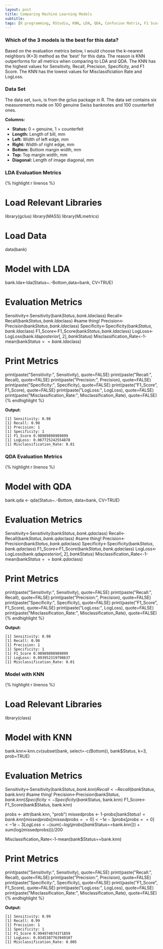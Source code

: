 ```yaml
---
layout: post
title: Comparing Machine Learning Models
subtitle:
tags: [R programming, RStudio, KNN, LDA, QDA, Confusion Matrix, F1 Score, LogLoss]
---
```


### Which of the 3 models is the best for this data?
Based on the evaluation metrics below, I would choose the k-nearest neighbors (K=3) method as the 'best' for this data. The reason is KNN outperforms for all metrics when comparing to LDA and QDA. The KNN has the highest values for Sensitivity, Recall, Precision, Specificity, and F1 Score. The KNN has the lowest values for Misclassficiation Rate and LogLoss.  

### Data Set
The data set, `bank`, is from the gclus package in R. The data set contains six measurements made on 100 genuine Swiss banknotes and 100 counterfeit ones.

**Columns:**
- **Status:** 0 = genuine, 1 = counterfeit
- **Length:** Length of bill, mm
- **Left:** Width of left edge, mm
- **Right:** Width of right edge, mm
- **Bottom:** Bottom margin width, mm
- **Top:** Top margin width, mm
- **Diagonal:** Length of image diagonal, mm

### LDA Evaluation Metrics
{% highlight r linenos %}
# Load Relevant Libraries
library(gclus)
library(MASS)
library(MLmetrics)

# Load Data
data(bank)

# Model with LDA
bank.lda<-lda(Status~.-Bottom,data=bank, CV=TRUE)

# Evaluation Metrics
Sensitivity<-Sensitivity(bank$Status, bank.lda$class)
Recall<-Recall(bank$Status, bank.lda$class) #same thing!
Precision<-Precision(bank$Status, bank.lda$class)
Specificity<-Specificity(bank$Status, bank.lda$class)
F1_Score<-F1_Score(bank$Status, bank.lda$class)
LogLoss<-LogLoss(bank.lda$posterior[,2], bank$Status)
Misclassification_Rate<-1-mean(bank$Status==bank.lda$class)

# Print Metrics
print(paste("Sensitivity:", Sensitivity), quote=FALSE)
print(paste("Recall:", Recall), quote=FALSE)
print(paste("Precision:", Precision), quote=FALSE)
print(paste("Specificity:", Specificity), quote=FALSE)
print(paste("F1_Score", F1_Score), quote=FALSE)
print(paste("LogLoss:", LogLoss), quote=FALSE)
print(paste("Misclassification_Rate:", Misclassification_Rate), quote=FALSE)
{% endhighlight %}

**Output:**
```
[1] Sensitivity: 0.98
[1] Recall: 0.98
[1] Precision: 1
[1] Specificity: 1
[1] F1_Score 0.98989898989899
[1] LogLoss: 0.067725242554878
[1] Misclassification_Rate: 0.01
```
### QDA Evaluation Metrics
{% highlight r linenos %}
# Model with QDA
bank.qda <- qda(Status~.-Bottom, data=bank, CV=TRUE)

# Evaluation Metrics
Sensitivity<-Sensitivity(bank$Status, bank.qda$class)
Recall<-Recall(bank$Status, bank.qda$class) #same thing!
Precision<-Precision(bank$Status, bank.qda$class)
Specificity<-Specificity(bank$Status, bank.qda$class)
F1_Score<-F1_Score(bank$Status, bank.qda$class)
LogLoss<-LogLoss(bank.qda$posterior[,2], bank$Status)
Misclassification_Rate<-1-mean(bank$Status==bank.qda$class)

# Print Metrics
print(paste("Sensitivity:", Sensitivity), quote=FALSE)
print(paste("Recall:", Recall), quote=FALSE)
print(paste("Precision:", Precision), quote=FALSE)
print(paste("Specificity:", Specificity), quote=FALSE)
print(paste("F1_Score", F1_Score), quote=FALSE)
print(paste("LogLoss:", LogLoss), quote=FALSE)
print(paste("Misclassification_Rate:", Misclassification_Rate), quote=FALSE)
{% endhighlight %}

**Output:**
```
[1] Sensitivity: 0.98
[1] Recall: 0.98
[1] Precision: 1
[1] Specificity: 1
[1] F1_Score 0.98989898989899
[1] LogLoss: 0.093952319798637
[1] Misclassification_Rate: 0.01
```
### Model with KNN
{% highlight r linenos %}
# Load Relevant Libraries
library(class)

# Model with KNN
bank.knn<-knn.cv(subset(bank, select=-c(Bottom)), bank$Status, k=3, prob=TRUE)

# Evaluation Metrics
Sensitivity<-Sensitivity(bank$Status, bank.knn)
Recall<-Recall(bank$Status, bank.knn) #same thing!
Precision<-Precision(bank$Status, bank.knn)
Specificity<-Specificity(bank$Status, bank.knn)
F1_Score<-F1_Score(bank$Status, bank.knn)


probs <- attr(bank.knn, "prob")
missedprobs <- 1-probs[bank$Status!=bank.knn]
missedprobs[missedprobs==0] <- 1e-3
probs[probs==0] <- 1e-3
LogLoss<-(sum(-log(probs[bank$Status==bank.knn])) + sum(log(missedprobs)))/200

Misclassification_Rate<-1-mean(bank$Status==bank.knn)

# Print Metrics
print(paste("Sensitivity:", Sensitivity), quote=FALSE)
print(paste("Recall:", Recall), quote=FALSE)
print(paste("Precision:", Precision), quote=FALSE)
print(paste("Specificity:", Specificity), quote=FALSE)
print(paste("F1_Score", F1_Score), quote=FALSE)
print(paste("LogLoss:", LogLoss), quote=FALSE)
print(paste("Misclassification_Rate:", Misclassification_Rate), quote=FALSE)
{% endhighlight %}

**Output:**
```
[1] Sensitivity: 0.99
[1] Recall: 0.99
[1] Precision: 1
[1] Specificity: 1
[1] F1_Score 0.994974874371859
[1] LogLoss: 0.0345387763949107
[1] Misclassification_Rate: 0.005
```
